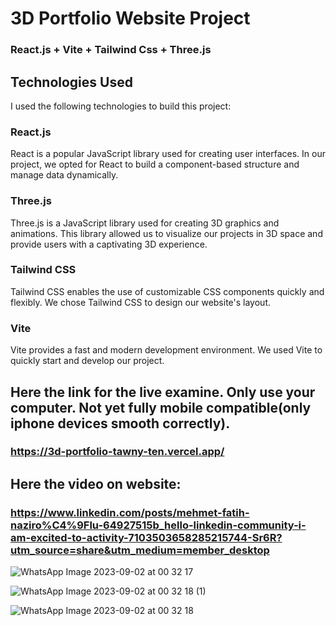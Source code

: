 # 3D Portfolio Website Project
### React.js + Vite + Tailwind Css + Three.js

## Technologies Used
I used the following technologies to build this project:

### React.js
React is a popular JavaScript library used for creating user interfaces. In our project, we opted for React to build a component-based structure and manage data dynamically.

### Three.js
Three.js is a JavaScript library used for creating 3D graphics and animations. This library allowed us to visualize our projects in 3D space and provide users with a captivating 3D experience.

### Tailwind CSS
Tailwind CSS enables the use of customizable CSS components quickly and flexibly. We chose Tailwind CSS to design our website's layout.

### Vite
Vite provides a fast and modern development environment. We used Vite to quickly start and develop our project.

## Here the link for the live examine. Only use your computer. Not yet fully mobile compatible(only iphone devices smooth correctly).
### https://3d-portfolio-tawny-ten.vercel.app/
## Here the video on website:
### https://www.linkedin.com/posts/mehmet-fatih-naziro%C4%9Flu-64927515b_hello-linkedin-community-i-am-excited-to-activity-7103503658285215744-Sr6R?utm_source=share&utm_medium=member_desktop

![WhatsApp Image 2023-09-02 at 00 32 17](https://github.com/terravision7/3d_portfolio/assets/84978857/c9a6168b-bae7-49a8-a06d-8e16cdf64f8a)



![WhatsApp Image 2023-09-02 at 00 32 18 (1)](https://github.com/terravision7/3d_portfolio/assets/84978857/9513d0b6-f2cf-4ba5-a367-c51c1d5e2c70)


![WhatsApp Image 2023-09-02 at 00 32 18](https://github.com/terravision7/3d_portfolio/assets/84978857/5018584c-7e9b-4f25-af66-f64d5d322766)

